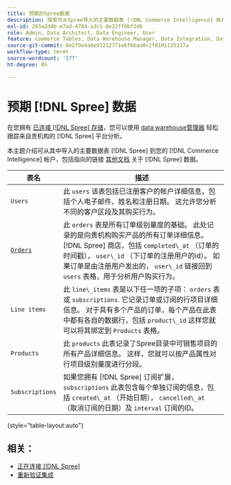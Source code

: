 ```yaml
---
title: 预期的Spree数据
description: 探索可从Spree导入的主要数据表 [!DNL Commerce Intelligence] 帐户。
exl-id: 203a2d4b-e7ad-4704-a3c1-8e22ff0bf2d6
role: Admin, Data Architect, Data Engineer, User
feature: Commerce Tables, Data Warehouse Manager, Data Integration, Data Import/Export
source-git-commit: 6e2f9e4a9e91212771e6f6baa8c2f8101125217a
workflow-type: tm+mt
source-wordcount: '277'
ht-degree: 0%

---
```


# 预期 [!DNL Spree] 数据

在您拥有 [已连接 [!DNL Spree] 存储](../../../data-analyst/importing-data/integrations/spree.md)，您可以使用 [data warehouse管理器](../../data-warehouse-mgr/tour-dwm.md) 轻松跟踪来自贵机构的 [!DNL Spree] 平台分析。

本主题介绍可从其中导入的主要数据表 [!DNL Spree] 到您的 [!DNL Commerce Intelligence] 帐户，包括指向的链接 [其他文档](https://guides.spreecommerce.org/developer/addresses.html#address) 关于 [!DNL Spree] 数据。

| **表名** | **描述** |
|-----|-----|
| `Users` | 此 `users` 该表包括已注册客户的帐户详细信息，包括个人电子邮件、姓名和注册日期。 这允许您分析不同的客户区段及其购买行为。 |
| [`Orders`](https://guides.spreecommerce.org/developer/orders.html#overview) | 此 `orders` 表是所有订单级别量度的基础。 此处记录的是向贵机构购买产品的所有订单详细信息。 [!DNL Spree] 商店，包括 `completed\_at` （订单的时间戳）， `user\_id` （下订单的注册用户的id）。 如果订单是由注册用户发出的， `user\_id` 链接回到 `users` 表格，用于分析用户购买行为。 |
| `Line items` | 此 `line\_items` 表是以下任一项的子项： `orders` 表或 `subscriptions`. 它记录订单或订阅的行项目详细信息。 对于具有多个产品的订单，每个产品在此表中都有各自的数据行，包括 `product\_id` 这样您就可以将其绑定到 `Products` 表格。 |
| `Products` | 此 `products` 此表记录了Spree目录中可销售项目的所有产品详细信息。 这样，您就可以按产品属性对行项目级别量度进行分段。 |
| `Subscriptions` | 如果您拥有 [!DNL Spree] 订阅扩展， `subscriptions` 此表包含每个单独订阅的信息，包括 `created\_at` （开始日期）， `cancelled\_at` （取消订阅的日期）及 `interval` 订阅的ID。 |

{style="table-layout:auto"}

## 相关：

* [正在连接 [!DNL Spree]](../integrations/spree.md)
* [重新验证集成](https://experienceleague.adobe.com/docs/commerce-knowledge-base/kb/how-to/mbi-reauthenticating-integrations.html)
